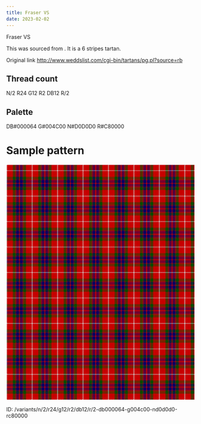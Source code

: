 ```yaml
---
title: Fraser VS
date: 2023-02-02
---
```

Fraser VS

This was sourced from <no value>.  It is a 6 stripes tartan.

Original link http://www.weddslist.com/cgi-bin/tartans/pg.pl?source=rb

## Thread count
N/2 R24 G12 R2 DB12 R/2

## Palette
DB#000064 G#004C00 N#D0D0D0 R#C80000

# Sample pattern

![Tartan detail](tartan.png "N/2 R24 G12 R2 DB12 R/2 tartan")

ID: /variants/n/2/r24/g12/r2/db12/r/2-db000064-g004c00-nd0d0d0-rc80000